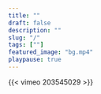 ```yaml
---
title: ""
draft: false
description: ""
slug: "/"
tags: [""]
featured_image: "bg.mp4"
playpause: true
---
```


{{< vimeo 203545029 >}}
